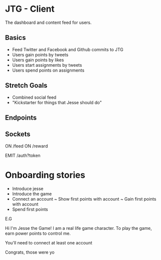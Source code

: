# JTG - Client

The dashboard and content feed for users.

## Basics
- Feed Twitter and Facebook and Github commits to JTG
- Users gain points by tweets
- Users gain points by likes
- Users start assignments by tweets
- Users spend points on assignments

## Stretch Goals
- Combined social feed
- "Kickstarter for things that Jesse should do"

## Endpoints

## Sockets
ON /feed
ON /reward

EMIT /auth?token

# Onboarding stories

- Introduce jesse
- Introduce the game
- Connect an account
~ Show first points with account
~ Gain first points with account
- Spend first points

E.G

Hi I'm Jesse the Game! I am a real life game character. To play the game, earn power points to control me.

You'll need to connect at least one account


Congrats, those were yo